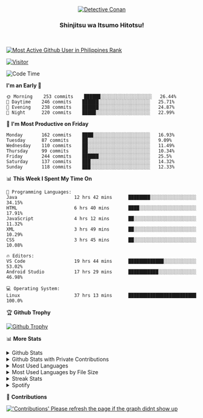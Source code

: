 <p align="center">
<a href="https://mrepol742.github.io">
  <img alt="Detective Conan" src="https://mrepol742-gif-randomizer.vercel.app/api" /> 
  </a> 
  <h3 align="center">Shinjitsu wa Itsumo Hitotsu!</h3>
</p>
<br>

 
[![Most Active Github User in Philippines Rank](https://enibdhv97zm33sz.m.pipedream.net)](https://mrepol742.github.io)

[![Visitor](https://visitor-badge.glitch.me/badge?page_id=mrepol742)](https:/mrepol742.github.io)

[comment]: <> (This is a automated generated Data from github action workflow)
[comment]: <> (START OF GENERATED DATA)

<!--START_SECTION:waka-->
![Code Time](http://img.shields.io/badge/Code%20Time-405%20hrs%201%20min-blue)

**I'm an Early 🐤** 

```text
🌞 Morning    253 commits    ██████░░░░░░░░░░░░░░░░░░░   26.44% 
🌆 Daytime    246 commits    ██████░░░░░░░░░░░░░░░░░░░   25.71% 
🌃 Evening    238 commits    ██████░░░░░░░░░░░░░░░░░░░   24.87% 
🌙 Night      220 commits    █████░░░░░░░░░░░░░░░░░░░░   22.99%

```
📅 **I'm Most Productive on Friday** 

```text
Monday       162 commits    ████░░░░░░░░░░░░░░░░░░░░░   16.93% 
Tuesday      87 commits     ██░░░░░░░░░░░░░░░░░░░░░░░   9.09% 
Wednesday    110 commits    ██░░░░░░░░░░░░░░░░░░░░░░░   11.49% 
Thursday     99 commits     ██░░░░░░░░░░░░░░░░░░░░░░░   10.34% 
Friday       244 commits    ██████░░░░░░░░░░░░░░░░░░░   25.5% 
Saturday     137 commits    ███░░░░░░░░░░░░░░░░░░░░░░   14.32% 
Sunday       118 commits    ███░░░░░░░░░░░░░░░░░░░░░░   12.33%

```


📊 **This Week I Spent My Time On** 

```text
💬 Programming Languages: 
Java                     12 hrs 42 mins      ████████░░░░░░░░░░░░░░░░░   34.15% 
HTML                     6 hrs 40 mins       ████░░░░░░░░░░░░░░░░░░░░░   17.91% 
JavaScript               4 hrs 12 mins       ██░░░░░░░░░░░░░░░░░░░░░░░   11.32% 
XML                      3 hrs 49 mins       ██░░░░░░░░░░░░░░░░░░░░░░░   10.29% 
CSS                      3 hrs 45 mins       ██░░░░░░░░░░░░░░░░░░░░░░░   10.08%

🔥 Editors: 
VS Code                  19 hrs 44 mins      █████████████░░░░░░░░░░░░   53.02% 
Android Studio           17 hrs 29 mins      ███████████░░░░░░░░░░░░░░   46.98%

💻 Operating System: 
Linux                    37 hrs 13 mins      █████████████████████████   100.0%

```


<!--END_SECTION:waka-->

[comment]: <> (END OF GENERATED DATA)

<p>

🏆 **Github Trophy**
  
<a href="https://mrepol742.github.io">
<img alt="Github Trophy" src="https://github-profile-trophy.vercel.app/?username=mrepol742&theme=gruvbox">
</a>
</p>

<p>

📊 **More Stats**
  
<details>
  <summary>Github Stats</summary>
  <br>
  <a href="https://mrepol742.github.io">
  <img alt="Github Stats" src="https://github-readme-stats.vercel.app/api?username=mrepol742&show_icons=true&count_private=true&theme=gruvbox">
</a>  
  
</details> 
  
  <details>
  <summary>Github Stats with Private Contributions</summary>
  <br>
 <a href="https://mrepol742.github.io">
<img alt="Github Stats with Private Contributions" src="https://mrepol742.github.io/github-stats/generated/overview.svg">
</a>
</details>
  
<details>
  <summary>Most Used Languages</summary>
  <br>
 <a href="https://mrepol742.github.io">
<img alt="Most Used Languages" src="https://github-readme-stats.vercel.app/api/top-langs/?username=mrepol742&layout=compact&include_all_commits=true&&count_private=true&langs_count=20&theme=gruvbox">
</a>
</details>

 <details>
  <summary>Most Used Languages by File Size</summary>
  <br>
 <a href="https://mrepol742.github.io">
<img alt="Most Used Languages by File Size" src="https://mrepol742.github.io/github-stats/generated/languages.svg">
</a>
</details>

<details>
  <summary>Streak Stats</summary>
  <br>
<a href="https://mrepol742.github.io">
<img alt="'Streak Stats' Please refresh the page if the stats didnt show up" src="https://mrepol742-streak-stats.herokuapp.com/?user=mrepol742&theme=gruvbox">
</a>
</p>
</details>
<details>
  <summary>Spotify</summary>
  <br>
<a href="https://mrepol742.github.io">
<img alt="Spotify" src="https://spotify-recently-played-readme.vercel.app/api?user=7xx9e7hwq1qyown0m4ut78pcz&count=10&unique=true">
</a>
</p>
</details>


📜 **Contributions**
  
<a href="https://mrepol742.github.io">
<img alt="'Contributions' Please refresh the page if the graph didnt show up" src="https://mrepol742-activity-graph.herokuapp.com/graph?username=mrepol742&theme=github&hide_border=true">
</a>
</p>

